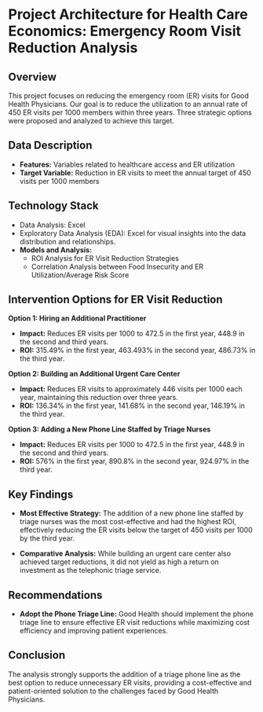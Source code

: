# Project Architecture for Health Care Economics: Emergency Room Visit Reduction Analysis

## Overview
This project focuses on reducing the emergency room (ER) visits for Good Health Physicians. Our goal is to reduce the utilization to an annual rate of 450 ER visits per 1000 members within three years. Three strategic options were proposed and analyzed to achieve this target.

## Data Description
- **Features:** Variables related to healthcare access and ER utilization
- **Target Variable:** Reduction in ER visits to meet the annual target of 450 visits per 1000 members

## Technology Stack
- Data Analysis: Excel
- Exploratory Data Analysis (EDA): Excel for visual insights into the data distribution and relationships.
- **Models and Analysis:**
  - ROI Analysis for ER Visit Reduction Strategies
  - Correlation Analysis between Food Insecurity and ER Utilization/Average Risk Score

## Intervention Options for ER Visit Reduction
**Option 1: Hiring an Additional Practitioner**
- **Impact:** Reduces ER visits per 1000 to 472.5 in the first year, 448.9 in the second and third years.
- **ROI:** 315.49% in the first year, 463.493% in the second year, 486.73% in the third year.

**Option 2: Building an Additional Urgent Care Center**
- **Impact:** Reduces ER visits to approximately 446 visits per 1000 each year, maintaining this reduction over three years.
- **ROI:** 136.34% in the first year, 141.68% in the second year, 146.19% in the third year.

**Option 3: Adding a New Phone Line Staffed by Triage Nurses**
- **Impact:** Reduces ER visits per 1000 to 472.5 in the first year, 448.9 in the second and third years.
- **ROI:** 576% in the first year, 890.8% in the second year, 924.97% in the third year.

## Key Findings
- **Most Effective Strategy:** The addition of a new phone line staffed by triage nurses was the most cost-effective and had the highest ROI, effectively reducing the ER visits below the target of 450 visits per 1000 by the third year.

- **Comparative Analysis:** While building an urgent care center also achieved target reductions, it did not yield as high a return on investment as the telephonic triage service.

## Recommendations
- **Adopt the Phone Triage Line:** Good Health should implement the phone triage line to ensure effective ER visit reductions while maximizing cost efficiency and improving patient experiences.

## Conclusion
The analysis strongly supports the addition of a triage phone line as the best option to reduce unnecessary ER visits, providing a cost-effective and patient-oriented solution to the challenges faced by Good Health Physicians.




